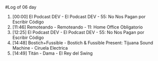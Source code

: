 #Log of 06 day

1. [00:00] El Podcast DEV - El Podcast DEV - 55: No Nos Pagan por Escribir Código
1. [11:46] Remoteando - Remoteando - 11: Home Office Obligatorio
1. [12:25] El Podcast DEV - El Podcast DEV - 55: No Nos Pagan por Escribir Código
1. [14:48] Bostich+Fussible - Bostich & Fussible Present: Tijuana Sound Machine - Ciruela Electrica
1. [14:49] Titán - Dama - El Rey del Swing
